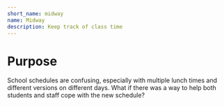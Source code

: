 ```yaml
---
short_name: midway
name: Midway
description: Keep track of class time
---
```

# Purpose
School schedules are confusing, especially with multiple lunch times and different versions on different days. What if there was a way to help both students and staff cope with the new schedule?
